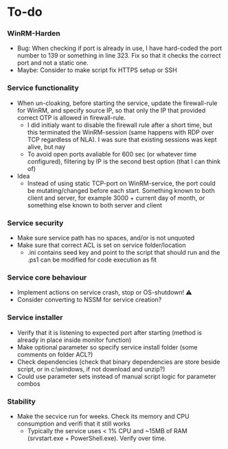 # To-do

### WinRM-Harden
* Bug: When checking if port is already in use, I have hard-coded the port number to 139 or something in line 323. Fix so that it checks the correct port and not a static one.
* Maybe: Consider to make script fix HTTPS setup or SSH

### Service functionality
* When un-cloaking, before starting the service, update the firewall-rule for WinRM, and specify source IP, so that only the IP that provided correct OTP is allowed in firewall-rule.
  * I did initialy want to disable the firewall rule after a short time, but this terminated the WinRM-session (same happens with RDP over TCP regardless of NLA). I was sure that existing sessions was kept alive, but nay
  * To avoid open ports avaliable for 600 sec (or whatever time configured), filtering by IP is the second best option (that I can think of)
* Idea
  * Instead of using static TCP-port on WinRM-service, the port could be mutating/changed before each start. Something known to both client and server, for example 3000 + current day of month, or something else known to both server and client

### Service security
* Make sure service path has no spaces, and/or is not unquoted
* Make sure that correct ACL is set on service folder/location
  * .ini contains seed key and point to the script that should run and the .ps1 can be modified for code execution as fit

### Service core behaviour
* Implement actions on service crash, stop or OS-shutdown! ⚠️
* Consider converting to NSSM for service creation?

### Service installer
* Verify that it is listening to expected port after starting (method is already in place inside monitor function)
* Make optional parameter so specify service install folder (some comments on folder ACL?)
* Check dependencies (check that binary dependencies are store beside script, or in c:\windows, if not download and unzip?)
* Could use parameter sets instead of manual script logic for parameter combos

### Stability
* Make the secvice run for weeks. Check its memory and CPU consumption and verifi that it still works
  * Typically the service uses < 1% CPU and ~15MB of RAM (srvstart.exe + PowerShell.exe). Verify over time.
